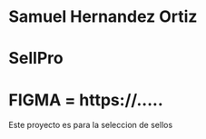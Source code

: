 # Samuel Hernandez Ortiz
# SellPro
# FIGMA = https://.....


Este proyecto es para la seleccion de sellos
